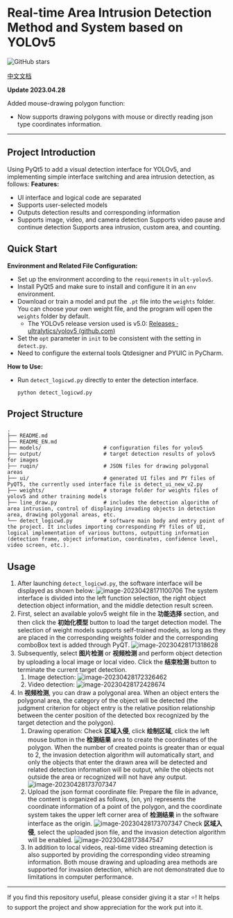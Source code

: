 # Real-time Area Intrusion Detection Method and System based on YOLOv5
![GitHub stars](https://img.shields.io/github/stars/JakeVander/YOLOv5-Intrusion-Detection-System)

[中文文档](./README_zh.md)

**Update 2023.04.28**

Added mouse-drawing polygon function:
- Now supports drawing polygons with mouse or directly reading json type coordinates information.
---
## Project Introduction
Using PyQt5 to add a visual detection interface for YOLOv5, and implementing simple interface switching and area intrusion detection, as follows:
**Features:**
* UI interface and logical code are separated
* Supports user-selected models
* Outputs detection results and corresponding information
* Supports image, video, and camera detection
Supports video pause and continue detection
Supports area intrusion, custom area, and counting.
## Quick Start
**Environment and Related File Configuration:**
 - Set up the environment according to the `requirements` in `ult-yolov5`.
 - Install PyQt5 and make sure to install and configure it in an `env` environment.
 - Download or train a model and put the `.pt` file into the `weights` folder. You can choose your own weight file, and the program will open the `weights` folder by default.
    -  The YOLOv5 release version used is v5.0:  [Releases · ultralytics/yolov5 (github.com)](https://github.com/ultralytics/yolov5/releases)
 - Set the `opt` parameter in `init` to be consistent with the setting in `detect.py`.
 - Need to configure the external tools Qtdesigner and PYUIC in PyCharm.

**How to Use:**

 - Run `detect_logicwd.py` directly to enter the detection interface.
    ```shell script
   python detect_logicwd.py
   ```
## Project Structure
```
.
├── README.md
├── README_EN.md
├── models/                    # configuration files for yolov5
├── output/                    # target detection results of yolov5 for images
├── ruqin/                     # JSON files for drawing polygonal areas
├── ui/                        # generated UI files and PY files of PyQT5, the currently used interface file is detect_ui_new_v2.py
├── weights/                   # storage folder for weights files of yolov5 and other training models
├── line_draw.py               # includes the detection algorithm of area intrusion, control of displaying invading objects in detection area, drawing polygonal areas, etc.
└── detect_logicwd.py          # software main body and entry point of the project. It includes importing corresponding PY files of UI, logical implementation of various buttons, outputting information (detection frame, object information, coordinates, confidence level, video screen, etc.).
```
## Usage
1. After launching `detect_logicwd.py`, the software interface will be displayed as shown below:
![image-20230428171100706](README.assets/image-20230428171100706.png)
The system interface is divided into the left function selection, the right object detection object information, and the middle detection result screen.
2. First, select an available yolov5 weight file in the **功能选择** section, and then click the **初始化模型** button to load the target detection model. The selection of weight models supports self-trained models, as long as they are placed in the corresponding weights folder and the corresponding comboBox text is added through PyQT.
![image-20230428171318628](README.assets/image-20230428171318628.png)
3. Subsequently, select **图片检测** or **视频检测** and perform object detection by uploading a local image or local video. Click the **结束检测** button to terminate the current target detection.
   1. Image detection:
      ![image-20230428172326462](README.assets/image-20230428172326462.png)
   2. Video detection:
   ![image-20230428172428674](README.assets/image-20230428172428674.png)
4. In **视频检测**, you can draw a polygonal area. When an object enters the polygonal area, the category of the object will be detected (the judgment criterion for object entry is the relative position relationship between the center position of the detected box recognized by the target detection and the polygon).
   1. Drawing operation: Check **区域入侵**, click **绘制区域**, click the left mouse button in the **检测结果** area to create the coordinates of the polygon. When the number of created points is greater than or equal to 2, the invasion detection algorithm will automatically start, and only the objects that enter the drawn area will be detected and related detection information will be output, while the objects not outside the area or recognized will not have any output.
      ![image-20230428173707347](README.assets/image-20230428173707347.png)
   2. Upload the json format coordinate file: Prepare the file in advance, the content is organized as follows, (xn, yn) represents the coordinate information of a point of the polygon, and the coordinate system takes the upper left corner area of **检测结果** in the software interface as the origin.
      ![image-20230428173707347](README.assets/image-20230428173707347.png)
      Check **区域入侵**, select the uploaded json file, and the invasion detection algorithm will be enabled.
      ![image-20230428173847547](README.assets/image-20230428173847547.png)
   3. In addition to local videos, real-time video streaming detection is also supported by providing the corresponding video streaming information. Both mouse drawing and uploading area methods are supported for invasion detection, which are not demonstrated due to limitations in computer performance.
---
If you find this repository useful, please consider giving it a star ⭐️! It helps to support the project and show appreciation for the work put into it.